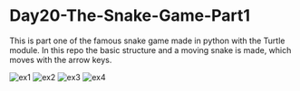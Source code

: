 # Day20-The-Snake-Game-Part1
This is part one of the famous snake game made in python with the Turtle module. In this repo the basic structure and a moving snake is made, which moves with the arrow keys.

![ex1](https://user-images.githubusercontent.com/86790253/229863972-f25a2fbd-6d2f-4d09-a838-df2c580f0bfb.png)
![ex2](https://user-images.githubusercontent.com/86790253/229863980-53a9b3e8-699a-4baf-8905-e8a8146e2f74.png)
![ex3](https://user-images.githubusercontent.com/86790253/229864723-17060ad5-acfb-4957-9870-5a850835cf79.png)
![ex4](https://user-images.githubusercontent.com/86790253/229864733-556318ef-7cb2-45c2-9ce1-bebff8236aa7.png)
